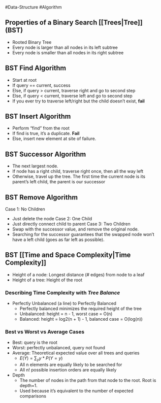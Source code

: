 #Data-Structure #Algorithm 
## Properties of a Binary Search [[Trees|Tree]] (BST)
- Rooted Binary Tree
- Every node is larger than all nodes in its left subtree
- Every node is smaller than all nodes in its right subtree

## BST Find Algorithm
- Start at root
- If query == current, success
- Else, if query > current, traverse right and go to second step
- Else, if query < current, traverse left and go to second step
- If you ever try to traverse left/right but the child doesn’t exist, **fail**

## BST Insert Algorithm
- Perform “find” from the root
- If find is true, it’s a duplicate. **Fail**
- Else, insert new element at site of failure.

## BST Successor Algorithm
- The next largest node.
- If node has a right child, traverse right once, then all the way left
- Otherwise, travel up the tree. The first time the current node is its parent’s left child, the parent is our successor

## BST Remove Algorithm
Case 1: No Children
- Just delete the node
Case 2: One Child
- Just directly connect child to parent
Case 3: Two Children
- Swap with the successor value, and remove the original node.
- Searching for the successor guarantees that the swapped node won’t have a left child (goes as far left as possible).

## BST [[Time and Space Complexity|Time Complexity]]
- Height of a node: Longest distance (# edges) from node to a leaf
- Height of a tree: Height of the root

### Describing Time Complexity with _Tree Balance_
- Perfectly Unbalanced (a line) to Perfectly Balanced
    - Perfectly balanced minimizes the required height of the tree
    - Unbalanced: height = n - 1, worst case = O(n)
    - Balanced: height = log2(n + 1) - 1, balanced case = O(log(n))

### Best vs Worst vs Average Cases
- Best: query is the root
- Worst: perfectly unbalanced, query not found
- Average: Theoretical expected value over all trees and queries
    - $E(Y) = \sum_y y*P(Y=y)$
    - All n elements are equally likely to be searched for
    - All n! possible insertion orders are equally likely
- Depth
    - The number of nodes in the path from that node to the root. Root is depth=1.
    - Used because it’s equivalent to the number of expected comparisons